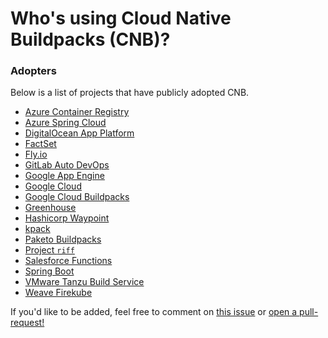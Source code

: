 # Who's using Cloud Native Buildpacks (CNB)?

### Adopters
Below is a list of projects that have publicly adopted CNB. 

* [Azure Container Registry](https://docs.microsoft.com/en-us/azure/container-registry/container-registry-tasks-pack-build)
* [Azure Spring Cloud](https://content.pivotal.io/blog/azure-spring-cloud-a-new-way-to-run-spring-boot-apps-atop-kubernetes)
* [DigitalOcean App Platform](https://www.digitalocean.com/docs/app-platform/concepts/buildpack/)
* [FactSet](https://www.factset.com/)
* [Fly.io](https://fly.io/blog/simpler-fly-deployments-nodejs-rails-golang-java/)
* [GitLab Auto DevOps](https://docs.gitlab.com/ee/topics/autodevops/stages.html)
* [Google App Engine](https://cloud.google.com/appengine/)
* [Google Cloud](https://cloud.google.com/blog/products/containers-kubernetes/google-cloud-now-supports-buildpacks)
* [Google Cloud Buildpacks](https://github.com/GoogleCloudPlatform/buildpacks)
* [Greenhouse](https://github.com/grnhse/)
* [Hashicorp Waypoint](https://www.hashicorp.com/blog/announcing-waypoint)
* [kpack](https://tanzu.vmware.com/content/blog/introducing-kpack-a-kubernetes-native-container-build-service)
* [Paketo Buildpacks](https://paketo.io)
* [Project `riff`](https://projectriff.io/blog/2018/11/19/announcing-riff-0-2-0)
* [Salesforce Functions](https://developer.salesforce.com/blogs/2019/11/introducing-salesforce-evergreen.html)
* [Spring Boot](https://spring.io/blog/2020/01/23/spring-boot-2-3-0-m1-is-now-available)
* [VMware Tanzu Build Service](https://tanzu.vmware.com/build-service)
* [Weave Firekube](https://www.weave.works/blog/firekube-fast-and-secure-kubernetes-clusters-using-weave-ignite)

If you'd like to be added, feel free to comment on [this issue](https://github.com/buildpacks/community/issues/12) or [open a pull-request!](https://github.com/buildpacks/community/edit/master/ADOPTERS.md)
